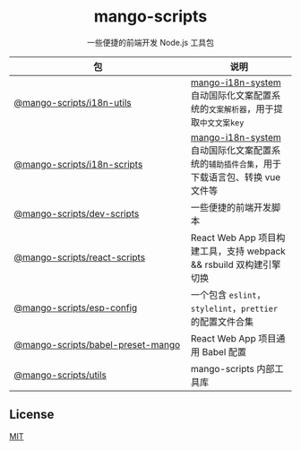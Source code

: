 <h1 align="center">
mango-scripts
</h1>
<p align="center">
一些便捷的前端开发 Node.js 工具包
<p>

| <div style="width:300px">包</div> | 说明 |
| --- | --- |
| [@mango-scripts/i18n-utils](packages/i18n-utils) | [mango-i18n-system](https://github.com/AlbertLin0923/mango-i18n-system)  自动国际化文案配置系统的`文案解析器`，用于提取`中文文案key` |
| [@mango-scripts/i18n-scripts](packages/i18n-scripts) | [mango-i18n-system](https://github.com/AlbertLin0923/mango-i18n-system)  自动国际化文案配置系统的`辅助插件合集`，用于下载语言包、转换 vue 文件等 |
| [@mango-scripts/dev-scripts](packages/dev-scripts) | 一些便捷的前端开发脚本 |
| [@mango-scripts/react-scripts](packages/react-scripts) | React Web App 项目构建工具，支持 webpack && rsbuild 双构建引擎切换 |
| [@mango-scripts/esp-config](packages/esp-config) | 一个包含 `eslint`，`stylelint`，`prettier`  的配置文件合集 |
| [@mango-scripts/babel-preset-mango](packages/babel-preset-mango) | React Web App 项目通用 Babel 配置 |
| [@mango-scripts/utils](packages/utils) | mango-scripts 内部工具库 |

## License

[MIT](./LICENSE)

